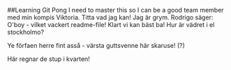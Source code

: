 ##Learning Git Pong
I need to master this so I can be a good team member med min kompis Viktoria.
Titta vad jag kan!
Jag är grym.
Rodrigo säger: O'boy - vilket vackert readme-file! Klart vi kan bäst ba!
Hur är vädret i el stockholmo?

Ye förfaen herre fint asså - värsta guttsvenne här skaruse! (?)

Här regnar de stup i kvarten! 
